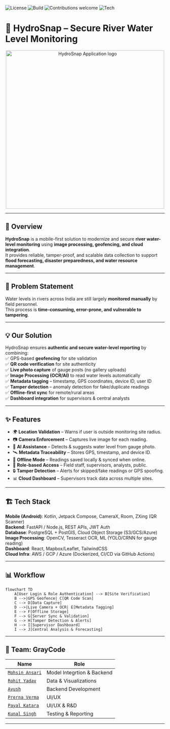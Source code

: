 ![License](https://img.shields.io/github/license/mohsinansari0705/SIH2025-HydroSnap)
![Build](https://img.shields.io/github/actions/workflow/status/mohsinansari0705/SIH2025-HydroSnap/ci.yml?label=Build)
![Contributions welcome](https://img.shields.io/badge/contributions-welcome-brightgreen.svg?style=flat)
![Tech](https://img.shields.io/badge/Made%20with-Android%20%7C%20FastAPI%20%7C%20Postgres%20%7C%20OpenCV-blue)

# 🌊 HydroSnap – Secure River Water Level Monitoring

<p align="center">
  <img src="assets/HydroSnap_logo.png" alt="HydroSnap Application logo" heigt=500 width=500>
</p>

---

## 📌 Overview
**HydroSnap** is a mobile-first solution to modernize and secure **river water-level monitoring** using **image processing, geofencing, and cloud integration**.  
It provides reliable, tamper-proof, and scalable data collection to support **flood forecasting, disaster preparedness, and water resource management**.  

---

## 🚩 Problem Statement
Water levels in rivers across India are still largely **monitored manually** by field personnel.  
This process is **time-consuming, error-prone, and vulnerable to tampering**.  

---

## 💡 Our Solution
HydroSnap ensures **authentic and secure water-level reporting** by combining:  
✅ GPS-based **geofencing** for site validation  
✅ **QR code verification** for site authenticity  
✅ **Live photo capture** of gauge posts (no gallery uploads)  
✅ **Image Processing (OCR/AI)** to read water levels automatically  
✅ **Metadata tagging** – timestamp, GPS coordinates, device ID, user ID  
✅ **Tamper detection** – anomaly detection for fake/duplicate readings  
✅ **Offline-first sync** for remote/rural areas  
✅ **Dashboard integration** for supervisors & central analysts  

---

## ✨ Features
- 🌍 **Location Validation** – Warns if user is outside monitoring site radius.  
- 📷 **Camera Enforcement** – Captures live image for each reading.  
- 🤖 **AI Assistance** – Detects & suggests water level from gauge photo.  
- 🛰️ **Metadata Traceability** – Stores GPS, timestamp, and device ID.  
- 📡 **Offline Mode** – Readings saved locally & synced when online.  
- 👥 **Role-based Access** – Field staff, supervisors, analysts, public.  
- 🔒 **Tamper Detection** – Alerts for skipped/fake readings or GPS spoofing.  
- 📊 **Cloud Dashboard** – Supervisors track data across multiple sites.  

---

## 🏗️ Tech Stack
**Mobile (Android)**: Kotlin, Jetpack Compose, CameraX, Room, ZXing (QR Scanner)  
**Backend**: FastAPI / Node.js, REST APIs, JWT Auth  
**Database**: PostgreSQL + PostGIS, Cloud Object Storage (S3/GCS/Azure)  
**Image Processing**: OpenCV, Tesseract OCR, ML (YOLO/CRNN for gauge reading)  
**Dashboard**: React, Mapbox/Leaflet, TailwindCSS  
**Cloud Infra**: AWS / GCP / Azure (Dockerized, CI/CD via GitHub Actions)  

---

## 📊 Workflow
```mermaid
flowchart TD
    A[User Login & Role Authentication] --> B[Site Verification]
    B -->|GPS Geofence| C[QR Code Scan]
    C --> D[Data Capture]
    D -->|Live Camera + OCR| E[Metadata Tagging]
    E --> F[Offline Storage]
    F --> G[Server Sync & Validation]
    G --> H[Tamper Detection & Alerts]
    H --> I[Supervisor Dashboard]
    I --> J[Central Analysis & Forecasting]
```

---

## 👥 Team: GrayCode

| Name            | Role                          |
|-----------------|-------------------------------|
| [`Mohsin Ansari`](https://github.com/mohsinansari0705)   | Model Integrtion & Backend |
| [`Rohit Yadav`](https://github.com/RohityadavGG)     | Data & Visualizations       |
| [`Ayush`](https://github.com/ayush-code303)     | Backend Development       |
| [`Prerna Verma`](https://github.com/prerna-verma29)     | UI/UX       |
| [`Payal Katara`](https://github.com/Payal-katara)     | UI/UX & R&D       |
| [`Kunal Singh`](https://github.com/Kunal-Singh76)     | Testing & Reporting       |

---